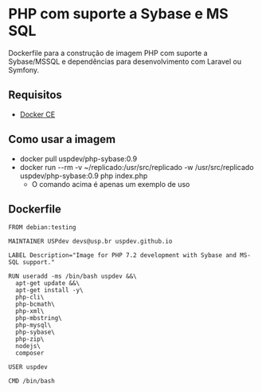 # PHP com suporte a Sybase e MS SQL

Dockerfile para a construção de imagem PHP com suporte a Sybase/MSSQL e dependências para desenvolvimento com Laravel ou Symfony.

## Requisitos
- [Docker CE](https://www.docker.com/community-edition#/download)

## Como usar a imagem
- docker pull uspdev/php-sybase:0.9
- docker run --rm -v ~/replicado:/usr/src/replicado -w /usr/src/replicado uspdev/php-sybase:0.9 php index.php
  - O comando acima é apenas um exemplo de uso

## Dockerfile

```
FROM debian:testing

MAINTAINER USPdev devs@usp.br uspdev.github.io

LABEL Description="Image for PHP 7.2 development with Sybase and MS-SQL support."

RUN useradd -ms /bin/bash uspdev &&\ 
  apt-get update &&\ 
  apt-get install -y\ 
  php-cli\
  php-bcmath\
  php-xml\
  php-mbstring\
  php-mysql\
  php-sybase\
  php-zip\
  nodejs\
  composer

USER uspdev

CMD /bin/bash
```

